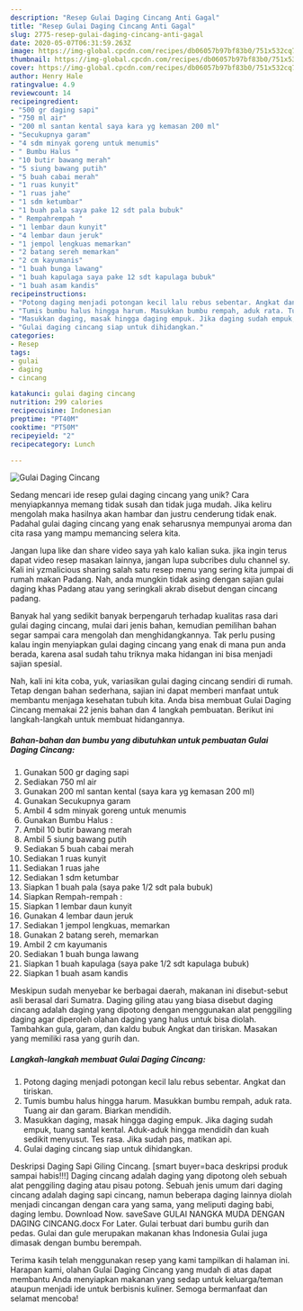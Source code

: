```yaml
---
description: "Resep Gulai Daging Cincang Anti Gagal"
title: "Resep Gulai Daging Cincang Anti Gagal"
slug: 2775-resep-gulai-daging-cincang-anti-gagal
date: 2020-05-07T06:31:59.263Z
image: https://img-global.cpcdn.com/recipes/db06057b97bf83b0/751x532cq70/gulai-daging-cincang-foto-resep-utama.jpg
thumbnail: https://img-global.cpcdn.com/recipes/db06057b97bf83b0/751x532cq70/gulai-daging-cincang-foto-resep-utama.jpg
cover: https://img-global.cpcdn.com/recipes/db06057b97bf83b0/751x532cq70/gulai-daging-cincang-foto-resep-utama.jpg
author: Henry Hale
ratingvalue: 4.9
reviewcount: 14
recipeingredient:
- "500 gr daging sapi"
- "750 ml air"
- "200 ml santan kental saya kara yg kemasan 200 ml"
- "Secukupnya garam"
- "4 sdm minyak goreng untuk menumis"
- " Bumbu Halus "
- "10 butir bawang merah"
- "5 siung bawang putih"
- "5 buah cabai merah"
- "1 ruas kunyit"
- "1 ruas jahe"
- "1 sdm ketumbar"
- "1 buah pala saya pake 12 sdt pala bubuk"
- " Rempahrempah "
- "1 lembar daun kunyit"
- "4 lembar daun jeruk"
- "1 jempol lengkuas memarkan"
- "2 batang sereh memarkan"
- "2 cm kayumanis"
- "1 buah bunga lawang"
- "1 buah kapulaga saya pake 12 sdt kapulaga bubuk"
- "1 buah asam kandis"
recipeinstructions:
- "Potong daging menjadi potongan kecil lalu rebus sebentar. Angkat dan tiriskan."
- "Tumis bumbu halus hingga harum. Masukkan bumbu rempah, aduk rata. Tuang air dan garam. Biarkan mendidih."
- "Masukkan daging, masak hingga daging empuk. Jika daging sudah empuk, tuang santal kental. Aduk-aduk hingga mendidih dan kuah sedikit menyusut. Tes rasa. Jika sudah pas, matikan api."
- "Gulai daging cincang siap untuk dihidangkan."
categories:
- Resep
tags:
- gulai
- daging
- cincang

katakunci: gulai daging cincang 
nutrition: 299 calories
recipecuisine: Indonesian
preptime: "PT40M"
cooktime: "PT50M"
recipeyield: "2"
recipecategory: Lunch

---
```



![Gulai Daging Cincang](https://img-global.cpcdn.com/recipes/db06057b97bf83b0/751x532cq70/gulai-daging-cincang-foto-resep-utama.jpg)

Sedang mencari ide resep gulai daging cincang yang unik? Cara menyiapkannya memang tidak susah dan tidak juga mudah. Jika keliru mengolah maka hasilnya akan hambar dan justru cenderung tidak enak. Padahal gulai daging cincang yang enak seharusnya mempunyai aroma dan cita rasa yang mampu memancing selera kita.

Jangan lupa like dan share video saya yah kalo kalian suka. jika ingin terus dapat video resep masakan lainnya, jangan lupa subcribes dulu channel sy. Kali ini yzmalicious sharing salah satu resep menu yang sering kita jumpai di rumah makan Padang. Nah, anda mungkin tidak asing dengan sajian gulai daging khas Padang atau yang seringkali akrab disebut dengan cincang padang.

Banyak hal yang sedikit banyak berpengaruh terhadap kualitas rasa dari gulai daging cincang, mulai dari jenis bahan, kemudian pemilihan bahan segar sampai cara mengolah dan menghidangkannya. Tak perlu pusing kalau ingin menyiapkan gulai daging cincang yang enak di mana pun anda berada, karena asal sudah tahu triknya maka hidangan ini bisa menjadi sajian spesial.


Nah, kali ini kita coba, yuk, variasikan gulai daging cincang sendiri di rumah. Tetap dengan bahan sederhana, sajian ini dapat memberi manfaat untuk membantu menjaga kesehatan tubuh kita. Anda bisa membuat Gulai Daging Cincang memakai 22 jenis bahan dan 4 langkah pembuatan. Berikut ini langkah-langkah untuk membuat hidangannya.

<!--inarticleads1-->

##### Bahan-bahan dan bumbu yang dibutuhkan untuk pembuatan Gulai Daging Cincang:

1. Gunakan 500 gr daging sapi
1. Sediakan 750 ml air
1. Gunakan 200 ml santan kental (saya kara yg kemasan 200 ml)
1. Gunakan Secukupnya garam
1. Ambil 4 sdm minyak goreng untuk menumis
1. Gunakan  Bumbu Halus :
1. Ambil 10 butir bawang merah
1. Ambil 5 siung bawang putih
1. Sediakan 5 buah cabai merah
1. Sediakan 1 ruas kunyit
1. Sediakan 1 ruas jahe
1. Sediakan 1 sdm ketumbar
1. Siapkan 1 buah pala (saya pake 1/2 sdt pala bubuk)
1. Siapkan  Rempah-rempah :
1. Siapkan 1 lembar daun kunyit
1. Gunakan 4 lembar daun jeruk
1. Sediakan 1 jempol lengkuas, memarkan
1. Gunakan 2 batang sereh, memarkan
1. Ambil 2 cm kayumanis
1. Sediakan 1 buah bunga lawang
1. Siapkan 1 buah kapulaga (saya pake 1/2 sdt kapulaga bubuk)
1. Siapkan 1 buah asam kandis


Meskipun sudah menyebar ke berbagai daerah, makanan ini disebut-sebut asli berasal dari Sumatra. Daging giling atau yang biasa disebut daging cincang adalah daging yang dipotong dengan menggunakan alat penggiling daging agar diperoleh olahan daging yang halus untuk bisa diolah. Tambahkan gula, garam, dan kaldu bubuk Angkat dan tiriskan. Masakan yang memiliki rasa yang gurih dan. 

<!--inarticleads2-->

##### Langkah-langkah membuat Gulai Daging Cincang:

1. Potong daging menjadi potongan kecil lalu rebus sebentar. Angkat dan tiriskan.
1. Tumis bumbu halus hingga harum. Masukkan bumbu rempah, aduk rata. Tuang air dan garam. Biarkan mendidih.
1. Masukkan daging, masak hingga daging empuk. Jika daging sudah empuk, tuang santal kental. Aduk-aduk hingga mendidih dan kuah sedikit menyusut. Tes rasa. Jika sudah pas, matikan api.
1. Gulai daging cincang siap untuk dihidangkan.


Deskripsi Daging Sapi Giling Cincang. [smart buyer=baca deskripsi produk sampai habis!!!] Daging cincang adalah daging yang dipotong oleh sebuah alat penggiling daging atau pisau potong. Sebuah jenis umum dari daging cincang adalah daging sapi cincang, namun beberapa daging lainnya diolah menjadi cincangan dengan cara yang sama, yang meliputi daging babi, daging lembu. Download Now. saveSave GULAI NANGKA MUDA DENGAN DAGING CINCANG.docx For Later. Gulai terbuat dari bumbu gurih dan pedas. Gulai dan gule merupakan makanan khas Indonesia Gulai juga dimasak dengan bumbu berempah. 

Terima kasih telah menggunakan resep yang kami tampilkan di halaman ini. Harapan kami, olahan Gulai Daging Cincang yang mudah di atas dapat membantu Anda menyiapkan makanan yang sedap untuk keluarga/teman ataupun menjadi ide untuk berbisnis kuliner. Semoga bermanfaat dan selamat mencoba!
